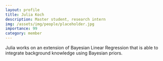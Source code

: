 ```yaml
---
layout: profile
title: Julia Koch
description: Master student, research intern
img: /assets/img/people/placeholder.jpg
importance: 99
category: member
---
```


Julia works on an extension of Bayesian Linear Regression that is able to integrate background knowledge using Bayesian priors.
